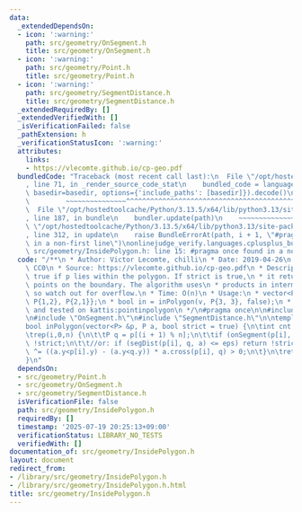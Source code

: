 ```yaml
---
data:
  _extendedDependsOn:
  - icon: ':warning:'
    path: src/geometry/OnSegment.h
    title: src/geometry/OnSegment.h
  - icon: ':warning:'
    path: src/geometry/Point.h
    title: src/geometry/Point.h
  - icon: ':warning:'
    path: src/geometry/SegmentDistance.h
    title: src/geometry/SegmentDistance.h
  _extendedRequiredBy: []
  _extendedVerifiedWith: []
  _isVerificationFailed: false
  _pathExtension: h
  _verificationStatusIcon: ':warning:'
  attributes:
    links:
    - https://vlecomte.github.io/cp-geo.pdf
  bundledCode: "Traceback (most recent call last):\n  File \"/opt/hostedtoolcache/Python/3.13.5/x64/lib/python3.13/site-packages/onlinejudge_verify/documentation/build.py\"\
    , line 71, in _render_source_code_stat\n    bundled_code = language.bundle(stat.path,\
    \ basedir=basedir, options={'include_paths': [basedir]}).decode()\n          \
    \         ~~~~~~~~~~~~~~~^^^^^^^^^^^^^^^^^^^^^^^^^^^^^^^^^^^^^^^^^^^^^^^^^^^^^^^^^^^^^^^^^^\n\
    \  File \"/opt/hostedtoolcache/Python/3.13.5/x64/lib/python3.13/site-packages/onlinejudge_verify/languages/cplusplus.py\"\
    , line 187, in bundle\n    bundler.update(path)\n    ~~~~~~~~~~~~~~^^^^^^\n  File\
    \ \"/opt/hostedtoolcache/Python/3.13.5/x64/lib/python3.13/site-packages/onlinejudge_verify/languages/cplusplus_bundle.py\"\
    , line 312, in update\n    raise BundleErrorAt(path, i + 1, \"#pragma once found\
    \ in a non-first line\")\nonlinejudge_verify.languages.cplusplus_bundle.BundleErrorAt:\
    \ src/geometry/InsidePolygon.h: line 15: #pragma once found in a non-first line\n"
  code: "/**\n * Author: Victor Lecomte, chilli\n * Date: 2019-04-26\n * License:\
    \ CC0\n * Source: https://vlecomte.github.io/cp-geo.pdf\n * Description: Returns\
    \ true if p lies within the polygon. If strict is true,\n * it returns false for\
    \ points on the boundary. The algorithm uses\n * products in intermediate steps\
    \ so watch out for overflow.\n * Time: O(n)\n * Usage:\n * vector<P> v = {P{4,4},\
    \ P{1,2}, P{2,1}};\n * bool in = inPolygon(v, P{3, 3}, false);\n * Status: stress-tested\
    \ and tested on kattis:pointinpolygon\n */\n#pragma once\n\n#include \"Point.h\"\
    \n#include \"OnSegment.h\"\n#include \"SegmentDistance.h\"\n\ntemplate<class P>\n\
    bool inPolygon(vector<P> &p, P a, bool strict = true) {\n\tint cnt = 0, n = sz(p);\n\
    \trep(i,0,n) {\n\t\tP q = p[(i + 1) % n];\n\t\tif (onSegment(p[i], q, a)) return\
    \ !strict;\n\t\t//or: if (segDist(p[i], q, a) <= eps) return !strict;\n\t\tcnt\
    \ ^= ((a.y<p[i].y) - (a.y<q.y)) * a.cross(p[i], q) > 0;\n\t}\n\treturn cnt;\n\
    }\n"
  dependsOn:
  - src/geometry/Point.h
  - src/geometry/OnSegment.h
  - src/geometry/SegmentDistance.h
  isVerificationFile: false
  path: src/geometry/InsidePolygon.h
  requiredBy: []
  timestamp: '2025-07-19 20:25:13+09:00'
  verificationStatus: LIBRARY_NO_TESTS
  verifiedWith: []
documentation_of: src/geometry/InsidePolygon.h
layout: document
redirect_from:
- /library/src/geometry/InsidePolygon.h
- /library/src/geometry/InsidePolygon.h.html
title: src/geometry/InsidePolygon.h
---
```

